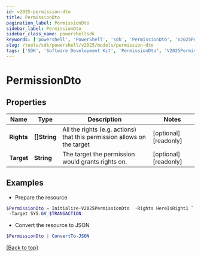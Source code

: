 ```yaml
---
id: v2025-permission-dto
title: PermissionDto
pagination_label: PermissionDto
sidebar_label: PermissionDto
sidebar_class_name: powershellsdk
keywords: ['powershell', 'PowerShell', 'sdk', 'PermissionDto', 'V2025PermissionDto'] 
slug: /tools/sdk/powershell/v2025/models/permission-dto
tags: ['SDK', 'Software Development Kit', 'PermissionDto', 'V2025PermissionDto']
---
```



# PermissionDto

## Properties

Name | Type | Description | Notes
------------ | ------------- | ------------- | -------------
**Rights** | **[]String** | All the rights (e.g. actions) that this permission allows on the target | [optional] [readonly] 
**Target** | **String** | The target the permission would grants rights on. | [optional] [readonly] 

## Examples

- Prepare the resource
```powershell
$PermissionDto = Initialize-V2025PermissionDto  -Rights HereIsRight1 `
 -Target SYS.GV_$TRANSACTION
```

- Convert the resource to JSON
```powershell
$PermissionDto | ConvertTo-JSON
```


[[Back to top]](#) 

